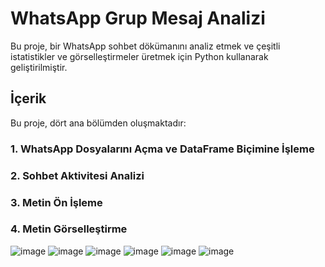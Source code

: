 # WhatsApp Grup Mesaj Analizi

Bu proje, bir WhatsApp sohbet dökümanını analiz etmek ve çeşitli istatistikler ve görselleştirmeler üretmek için Python kullanarak geliştirilmiştir.
## İçerik

Bu proje, dört ana bölümden oluşmaktadır:

### 1. WhatsApp Dosyalarını Açma ve DataFrame Biçimine İşleme

### 2. Sohbet Aktivitesi Analizi

### 3. Metin Ön İşleme

### 4. Metin Görselleştirme
![image](https://github.com/tutisnn/Whatsapp-Grup-Mesaj-Analizi/assets/139488248/bb182548-6250-4cc1-be7d-9a9228fc2cbc)
![image](https://github.com/tutisnn/Whatsapp-Grup-Mesaj-Analizi/assets/139488248/16254f41-5653-448f-97a8-2ceea1ce5188)
![image](https://github.com/tutisnn/Whatsapp-Grup-Mesaj-Analizi/assets/139488248/ad253e33-430c-4763-b2d9-23ee7627b41d)
![image](https://github.com/tutisnn/Whatsapp-Grup-Mesaj-Analizi/assets/139488248/84d6c91f-2b2e-42aa-9fdf-0ef05d8ac4bc)
![image](https://github.com/tutisnn/Whatsapp-Grup-Mesaj-Analizi/assets/139488248/74ddc786-1ab5-44fc-8700-10fb9b3be29c)
![image](https://github.com/tutisnn/Whatsapp-Grup-Mesaj-Analizi/assets/139488248/37d4dfdf-d301-4bef-baf4-abfb26f283b1)








